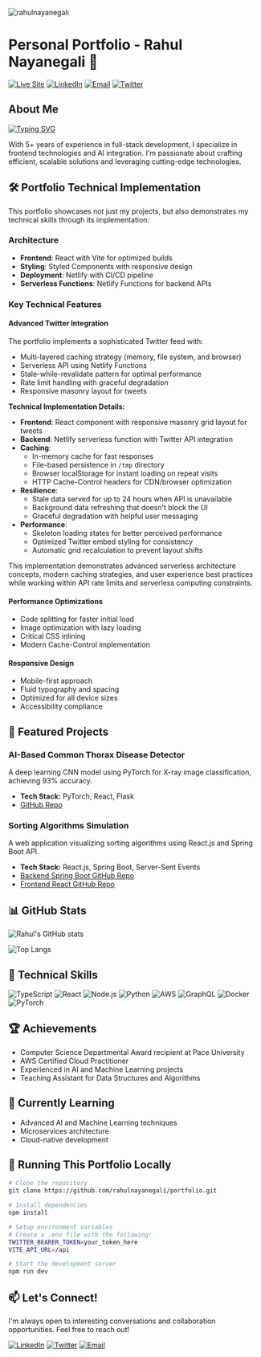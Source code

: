 <p align="left"> <img src="https://komarev.com/ghpvc/?username=rahulnayanegali&label=Profile%20views&color=0e75b6&style=flat" alt="rahulnayanegali" /> </p>

# Personal Portfolio - Rahul Nayanegali 👋

[![Live Site](https://img.shields.io/badge/-Live_Site-4285F4?style=flat-square&logo=google-chrome&logoColor=white)](https://rahulnayanegali.netlify.app)
[![LinkedIn](https://img.shields.io/badge/-LinkedIn-0077B5?style=flat-square&logo=LinkedIn&logoColor=white)](https://www.linkedin.com/in/rahulnayanegali/)
[![Email](https://img.shields.io/badge/-Email-D14836?style=flat-square&logo=Gmail&logoColor=white)](mailto:nayanegali.rahul@gmail.com)
[![Twitter](https://img.shields.io/badge/-Twitter-1DA1F2?style=flat-square&logo=twitter&logoColor=white)](https://twitter.com/rahulnayanegali)

## About Me

<a href="https://git.io/typing-svg"><img src="https://readme-typing-svg.demolab.com?font=Fira+Code&pause=1000&color=000000&background=FFFFFF00&random=false&width=435&lines=Senior+Software+Engineer;AI+Enthusiast;Full+Stack+Developer" alt="Typing SVG" /></a>

With 5+ years of experience in full-stack development, I specialize in frontend technologies and AI integration. I'm passionate about crafting efficient, scalable solutions and leveraging cutting-edge technologies.

## 🛠️ Portfolio Technical Implementation

This portfolio showcases not just my projects, but also demonstrates my technical skills through its implementation:

### Architecture

- **Frontend**: React with Vite for optimized builds
- **Styling**: Styled Components with responsive design
- **Deployment**: Netlify with CI/CD pipeline
- **Serverless Functions**: Netlify Functions for backend APIs

### Key Technical Features

#### Advanced Twitter Integration

The portfolio implements a sophisticated Twitter feed with:
- Multi-layered caching strategy (memory, file system, and browser)
- Serverless API using Netlify Functions
- Stale-while-revalidate pattern for optimal performance
- Rate limit handling with graceful degradation
- Responsive masonry layout for tweets

**Technical Implementation Details:**
- **Frontend**: React component with responsive masonry grid layout for tweets
- **Backend**: Netlify serverless function with Twitter API integration
- **Caching**: 
  - In-memory cache for fast responses
  - File-based persistence in `/tmp` directory
  - Browser localStorage for instant loading on repeat visits
  - HTTP Cache-Control headers for CDN/browser optimization
- **Resilience**: 
  - Stale data served for up to 24 hours when API is unavailable
  - Background data refreshing that doesn't block the UI
  - Graceful degradation with helpful user messaging
- **Performance**:
  - Skeleton loading states for better perceived performance
  - Optimized Twitter embed styling for consistency
  - Automatic grid recalculation to prevent layout shifts

This implementation demonstrates advanced serverless architecture concepts, modern caching strategies, and user experience best practices while working within API rate limits and serverless computing constraints.

#### Performance Optimizations

- Code splitting for faster initial load
- Image optimization with lazy loading
- Critical CSS inlining
- Modern Cache-Control implementation

#### Responsive Design

- Mobile-first approach
- Fluid typography and spacing
- Optimized for all device sizes
- Accessibility compliance

## 🚀 Featured Projects

### AI-Based Common Thorax Disease Detector
A deep learning CNN model using PyTorch for X-ray image classification, achieving 93% accuracy.
- **Tech Stack:** PyTorch, React, Flask
- [GitHub Repo](https://github.com/rahulnayanegali/MedX.ai)

### Sorting Algorithms Simulation
A web application visualizing sorting algorithms using React.js and Spring Boot API.
- **Tech Stack:** React.js, Spring Boot, Server-Sent Events
- [Backend Spring Boot GitHub Repo](https://github.com/rahulnayanegali/backend-algos-simulation)
- [Frontend React GitHub Repo](https://github.com/rahulnayanegali/algos-frontend)

## 📊 GitHub Stats

![Rahul's GitHub stats](https://github-readme-stats.vercel.app/api?username=rahulnayanegali&show_icons=true&theme=radical)

![Top Langs](https://github-readme-stats.vercel.app/api/top-langs/?username=rahulnayanegali&layout=compact&theme=radical)

## 🧠 Technical Skills

![TypeScript](https://img.shields.io/badge/-TypeScript-3178C6?style=flat-square&logo=typescript&logoColor=white)
![React](https://img.shields.io/badge/-React-61DAFB?style=flat-square&logo=react&logoColor=black)
![Node.js](https://img.shields.io/badge/-Node.js-339933?style=flat-square&logo=node.js&logoColor=white)
![Python](https://img.shields.io/badge/-Python-3776AB?style=flat-square&logo=python&logoColor=white)
![AWS](https://img.shields.io/badge/-AWS-232F3E?style=flat-square&logo=amazon-aws&logoColor=white)
![GraphQL](https://img.shields.io/badge/-GraphQL-E10098?style=flat-square&logo=graphql&logoColor=white)
![Docker](https://img.shields.io/badge/-Docker-2496ED?style=flat-square&logo=docker&logoColor=white)
![PyTorch](https://img.shields.io/badge/-PyTorch-EE4C2C?style=flat-square&logo=pytorch&logoColor=white)

## 🏆 Achievements

- Computer Science Departmental Award recipient at Pace University
- AWS Certified Cloud Practitioner
- Experienced in AI and Machine Learning projects
- Teaching Assistant for Data Structures and Algorithms

## 🌱 Currently Learning

- Advanced AI and Machine Learning techniques
- Microservices architecture
- Cloud-native development

## 🚀 Running This Portfolio Locally

```bash
# Clone the repository
git clone https://github.com/rahulnayanegali/portfolio.git

# Install dependencies
npm install

# Setup environment variables
# Create a .env file with the following:
TWITTER_BEARER_TOKEN=your_token_here
VITE_API_URL=/api

# Start the development server
npm run dev
```

## 📫 Let's Connect!

I'm always open to interesting conversations and collaboration opportunities. Feel free to reach out!

[![LinkedIn](https://img.shields.io/badge/-LinkedIn-0077B5?style=flat-square&logo=LinkedIn&logoColor=white)](https://www.linkedin.com/in/rahulnayanegali/)
[![Twitter](https://img.shields.io/badge/-Twitter-1DA1F2?style=flat-square&logo=twitter&logoColor=white)](https://twitter.com/rahulnayanegali)
[![Email](https://img.shields.io/badge/-Email-D14836?style=flat-square&logo=Gmail&logoColor=white)](mailto:nayanegali.rahul@gmail.com)
